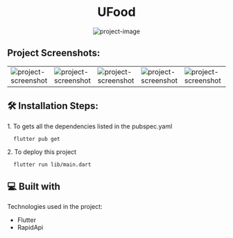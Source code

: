 <h1 align="center" id="title">UFood</h1>

<p align="center"><img src="https://socialify.git.ci/jhonny1994/ufood/image?description=1&amp;language=1&amp;logo=https%3A%2F%2Fi.ibb.co%2FGMJLsfg%2FUfood.png&amp;name=1&amp;owner=1&amp;pattern=Circuit%20Board&amp;theme=Light" alt="project-image"></p>

<h2>Project Screenshots:</h2>

<table>
    <tr>
         <td><img src="https://i.ibb.co/VpKCttQ/Google-Pixel-4-XL-Screenshot-1.png" alt="project-screenshot"> </td>
         <td><img src="https://i.ibb.co/P5FqJZY/Google-Pixel-4-XL-Screenshot-2.png" alt="project-screenshot"> </td>
         <td><img src="https://i.ibb.co/ZJCtWNk/Google-Pixel-4-XL-Screenshot-3.png" alt="project-screenshot"> </td>
         <td><img src="https://i.ibb.co/VTVJ5wH/Google-Pixel-4-XL-Screenshot-4.png" alt="project-screenshot"> </td>
         <td><img src="https://i.ibb.co/MgLzdvL/Google-Pixel-4-XL-Screenshot-5.png" alt="project-screenshot"> </td>
         <td><img src="https://i.ibb.co/nfZHZ19/Google-Pixel-4-XL-Screenshot-6.png" alt="project-screenshot"> </td>
    </tr>
</table>
  
<h2>🛠️ Installation Steps:</h2>

<p>1. To gets all the dependencies listed in the pubspec.yaml</p>

```
  flutter pub get
```

<p>2. To deploy this project</p>

```
  flutter run lib/main.dart
```

  
  
<h2>💻 Built with</h2>

Technologies used in the project:

*   Flutter
*   RapidApi
